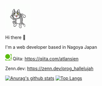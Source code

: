 <img src="https://github.com/atlansien/atlansien/blob/master/images/genbaneko.gif" width="80">

Hi there 👋

I'm a web developer based in Nagoya Japan

<img src="https://github.com/atlansien/atlansien/blob/master/images/qiita.png" width="20"> Qiita: https://qiita.com/atlansien

Zenn.dev: https://zenn.dev/prog_hallelujah


[![Anurag's github stats](https://github-readme-stats.vercel.app/api?username=atlansien)](https://github.com/anuraghazra/github-readme-stats)
[![Top Langs](https://github-readme-stats.vercel.app/api/top-langs/?username=atlansien)](https://github.com/anuraghazra/github-readme-stats)
